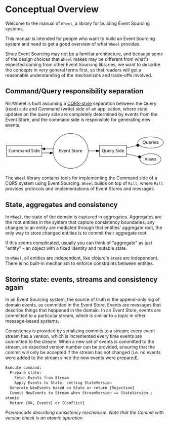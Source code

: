# Conceptual Overview

Welcome to the manual of `Wheel`, a library for building Event
Sourcing systems.

This manual is intended for people who want to build an Event Sourcing
system and need to get a good overview of what `Wheel` provides.

Since Event Sourcing may not be a familiar architecture, and because
some of the design choices that `Wheel` makes may be different from
what's expected coming from other Event Sourcing libraries, we want to
describe the concepts in very general terms first, so that readers
will get a reasonable understanding of the mechanisms and trade-offs
involved.

## Command/Query responsibility separation

Rill/Wheel is built assuming a
[CQRS-style](http://martinfowler.com/bliki/CQRS.html) separation
between the Query (read) side and Command (write) side of an
application, where state updates on the query side are completely
determined by events from the Event Store, and the command side is
responsible for generating new events.

![CQRS](cqrs.svg)

The `Wheel` library contains tools for implementing the Command side
of a CQRS system using Event Sourcing. `Wheel` builds on top of
`Rill`, where `Rill` provides protocols and implementations of Event
Stores and messages.

## State, aggregates and consistency

In `Wheel`, the state of the domain is captured in
aggregates. Aggregates are the root entities in the system that
capture consistency boundaries; any changes to an entity are mediated
through that entities' aggregate root, the only way to store changed
entities is to commit their aggregate root.

If this seems complicated, usually you can think of "aggregate" as
just "entity" - an object with a fixed identity and mutable state.

In `Wheel`, all entities are independent, like clojure's `atom`s are
independent. There is no built-in mechanism to enforce constraints
between entities.

## Storing state: events, streams and consistency again

In an Event Sourcing system, the source of truth is the append-only
log of domain events, as committed in the Event Store. Events are
messages that describe things that happened in the domain. In an Event
Store, events are committed to a particular stream, which is similar
to a *topic* in other message-based systems.

Consistency is provided by serializing commits to a stream; every
event stream has a version, which is incremented every time events are
committed to the stream. When a new set of events is committed to the
stream, an expected version number can be provided, ensuring that the
commit will only be accepted if the stream has not changed (i.e. no
events were added to the stream since the new events were prepared).

    Execute command:
      Prepare state:
        Fetch Events from Stream
        Apply Events to State, setting StateVersion
      Generate NewEvents based on State or return {Rejection}
      Commit NewEvents to Stream when StreamVersion == StateVersion ; atomic
      Return {Ok, Events} or {Conflict}

*Pseudocode describing consistency mechanism. Note that the Commit
 with version check is an atomic operation*





